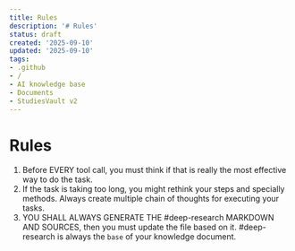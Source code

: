 ```yaml
---
title: Rules
description: '# Rules'
status: draft
created: '2025-09-10'
updated: '2025-09-10'
tags:
- .github
- /
- AI knowledge base
- Documents
- StudiesVault v2
---
```


# Rules

1. Before EVERY tool call, you must think if that is really the most effective way to do the task.
2. If the task is taking too long, you might rethink your steps and specially methods. Always create multiple chain of thoughts for executing your tasks.
3. YOU SHALL ALWAYS GENERATE THE #deep-research MARKDOWN AND SOURCES, then you must update the file based on it. #deep-research is always the `base` of your knowledge document.
